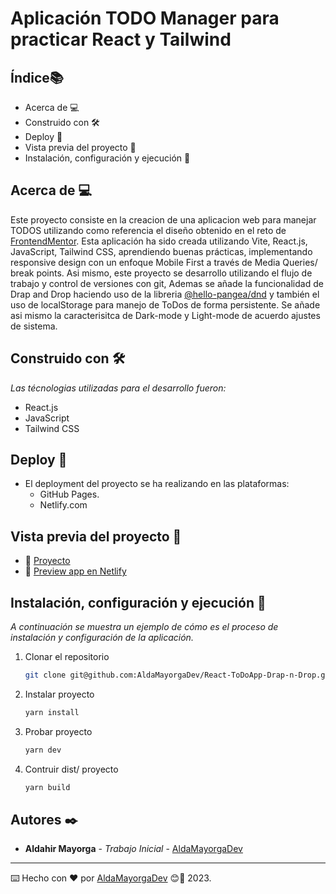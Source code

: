 # Aplicación TODO Manager para practicar React y Tailwind

## Índice📚

- Acerca de 💻
- Construido con 🛠️
- Deploy 🚀
- Vista previa del proyecto 👀
- Instalación, configuración y ejecución 🧰

## Acerca de 💻

Este proyecto consiste en la creacion de una aplicacion web para manejar TODOS utilizando como referencia el diseño obtenido en el reto de [FrontendMentor](https://www.frontendmentor.io/challenges/todo-app-Su1_KokOW).
Esta aplicación ha sido creada utilizando Vite, React.js, JavaScript, Tailwind CSS, aprendiendo buenas prácticas, implementando responsive design con un enfoque Mobile First a través de Media Queries/ break points. Asi mismo, este proyecto se desarrollo utilizando el flujo de trabajo y control de versiones con git, Ademas se añade la funcionalidad de Drap and Drop haciendo uso de la libreria [@hello-pangea/dnd](https://github.com/hello-pangea/dnd) y también el uso de localStorage para manejo de ToDos de forma persistente.
Se añade asi mismo la caracterisitca de Dark-mode y Light-mode de acuerdo ajustes de sistema.

## Construido con 🛠️

_Las técnologias utilizadas para el desarrollo fueron:_

- React.js
- JavaScript
- Tailwind CSS

## Deploy 🚀

- El deployment del proyecto se ha realizando en las plataformas:
  - GitHub Pages.
  - Netlify.com

## Vista previa del proyecto 👀

- 👀 [Proyecto](https://github.com/AldaMayorgaDev/React-ToDoApp-Drap-n-Drop)
- 🚀 [Preview app en Netlify](https://todo-manager-app-samg.netlify.app/)

## Instalación, configuración y ejecución 🧰

_A continuación se muestra un ejemplo de cómo es el proceso de instalación y configuración de la aplicación._

1. Clonar el repositorio
   ```sh
   git clone git@github.com:AldaMayorgaDev/React-ToDoApp-Drap-n-Drop.git
   ```
2. Instalar proyecto
   ```sh
   yarn install
   ```
3. Probar proyecto
   ```sh
   yarn dev
   ```
4. Contruir dist/ proyecto
   ```sh
   yarn build
   ```

## Autores ✒️

- **Aldahir Mayorga** - _Trabajo Inicial_ - [AldaMayorgaDev](https://github.com/AldaMayorgaDev)

---

⌨️ Hecho con ❤️ por [AldaMayorgaDev](https://github.com/AldaMayorgaDev) 😊🚀 2023.
